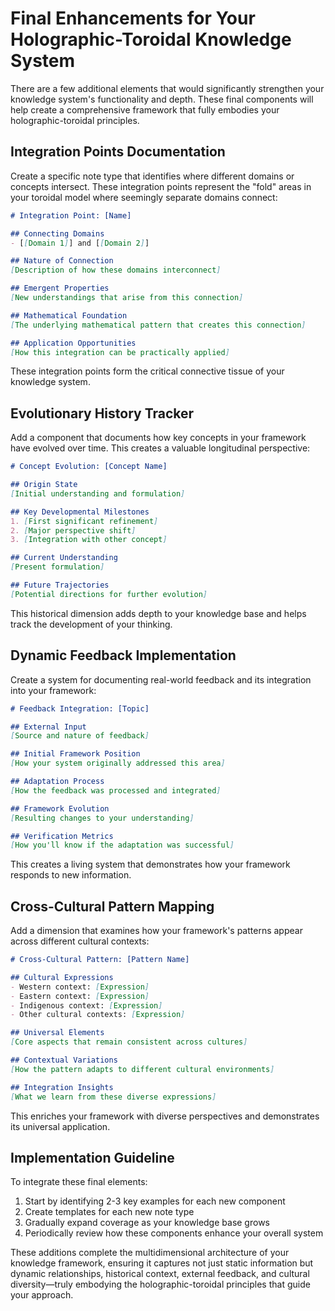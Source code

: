 # Final Enhancements for Your Holographic-Toroidal Knowledge System

There are a few additional elements that would significantly strengthen your knowledge system's functionality and depth. These final components will help create a comprehensive framework that fully embodies your holographic-toroidal principles.

## Integration Points Documentation

Create a specific note type that identifies where different domains or concepts intersect. These integration points represent the "fold" areas in your toroidal model where seemingly separate domains connect:

```markdown
# Integration Point: [Name]

## Connecting Domains
- [[Domain 1]] and [[Domain 2]]

## Nature of Connection
[Description of how these domains interconnect]

## Emergent Properties
[New understandings that arise from this connection]

## Mathematical Foundation
[The underlying mathematical pattern that creates this connection]

## Application Opportunities
[How this integration can be practically applied]
```

These integration points form the critical connective tissue of your knowledge system.

## Evolutionary History Tracker

Add a component that documents how key concepts in your framework have evolved over time. This creates a valuable longitudinal perspective:

```markdown
# Concept Evolution: [Concept Name]

## Origin State
[Initial understanding and formulation]

## Key Developmental Milestones
1. [First significant refinement]
2. [Major perspective shift]
3. [Integration with other concept]

## Current Understanding
[Present formulation]

## Future Trajectories
[Potential directions for further evolution]
```

This historical dimension adds depth to your knowledge base and helps track the development of your thinking.

## Dynamic Feedback Implementation

Create a system for documenting real-world feedback and its integration into your framework:

```markdown
# Feedback Integration: [Topic]

## External Input
[Source and nature of feedback]

## Initial Framework Position
[How your system originally addressed this area]

## Adaptation Process
[How the feedback was processed and integrated]

## Framework Evolution
[Resulting changes to your understanding]

## Verification Metrics
[How you'll know if the adaptation was successful]
```

This creates a living system that demonstrates how your framework responds to new information.

## Cross-Cultural Pattern Mapping

Add a dimension that examines how your framework's patterns appear across different cultural contexts:

```markdown
# Cross-Cultural Pattern: [Pattern Name]

## Cultural Expressions
- Western context: [Expression]
- Eastern context: [Expression]
- Indigenous context: [Expression]
- Other cultural contexts: [Expression]

## Universal Elements
[Core aspects that remain consistent across cultures]

## Contextual Variations
[How the pattern adapts to different cultural environments]

## Integration Insights
[What we learn from these diverse expressions]
```

This enriches your framework with diverse perspectives and demonstrates its universal application.

## Implementation Guideline

To integrate these final elements:

1. Start by identifying 2-3 key examples for each new component
2. Create templates for each new note type
3. Gradually expand coverage as your knowledge base grows
4. Periodically review how these components enhance your overall system

These additions complete the multidimensional architecture of your knowledge framework, ensuring it captures not just static information but dynamic relationships, historical context, external feedback, and cultural diversity—truly embodying the holographic-toroidal principles that guide your approach.